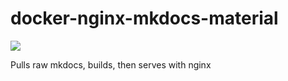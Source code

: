 # docker-nginx-mkdocs-material
[![](https://images.microbadger.com/badges/image/nwesterhausen/static-mkdocs-material.svg)](https://microbadger.com/images/nwesterhausen/static-mkdocs-material "Get your own image badge on microbadger.com")

Pulls raw mkdocs, builds, then serves with nginx
